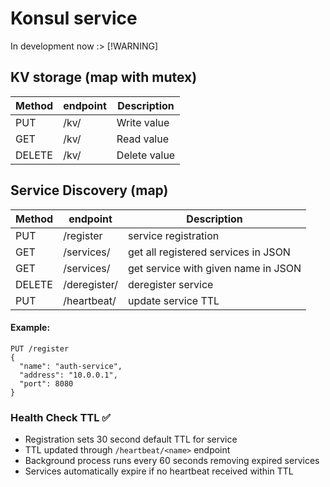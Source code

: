 # Konsul service

In development now :> [!WARNING]

## KV storage (map with mutex)

| Method | endpoint  | Description  |
| ------ | --------- | ------------ |
| PUT    | /kv/<key> | Write value  |
| GET    | /kv/<key> | Read value   |
| DELETE | /kv/<key> | Delete value |

## Service Discovery (map)

| Method | endpoint  | Description                                |
| ------ | --------- | ------------                               |
| PUT    | /register | service registration                       |
| GET    | /services/ | get all registered services in JSON       |
| GET    | /services/<name> | get service with given name in JSON |
| DELETE | /deregister/<name> | deregister service                |
| PUT    | /heartbeat/<name> | update service TTL                |

#### Example:
```
PUT /register
{
  "name": "auth-service",
  "address": "10.0.0.1",
  "port": 8080
}
```

### Health Check TTL ✅

- Registration sets 30 second default TTL for service
- TTL updated through `/heartbeat/<name>` endpoint
- Background process runs every 60 seconds removing expired services
- Services automatically expire if no heartbeat received within TTL
